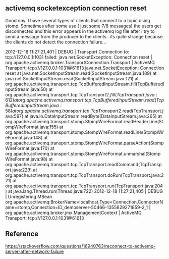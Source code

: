 ## activemq socketexception connection reset

Good day. I have several types of clients that connect to a topic using stomp. Sometimes after some use ( just some 7/8 messages) the users get disconnected and this error appears in the activemq log file after i try to send a message from the producer to the clients..
its quite strange because the clients do not detect the connection failure...

2012-12-18 11:27:21,401 | DEBUG | Transport Connection to: tcp://127.0.0.1:1031 failed: java.net.SocketException: Connection reset | org.apache.activemq.broker.TransportConnection.Transport | ActiveMQ Transport: tcp:///127.0.0.1:1031@61613
java.net.SocketException: Connection reset
        at java.net.SocketInputStream.read(SocketInputStream.java:189)
        at java.net.SocketInputStream.read(SocketInputStream.java:121)
        at org.apache.activemq.transport.tcp.TcpBufferedInputStream.fill(TcpBufferedInputStream.java:50)
        at org.apache.activemq.transport.tcp.TcpTransport$2.fill(TcpTransport.java:612)
        at org.apache.activemq.transport.tcp.TcpBufferedInputStream.read(TcpBufferedInputStream.java:58)
        at org.apache.activemq.transport.tcp.TcpTransport$2.read(TcpTransport.java:597)
        at java.io.DataInputStream.readByte(DataInputStream.java:265)
        at org.apache.activemq.transport.stomp.StompWireFormat.readHeaderLine(StompWireFormat.java:155)
        at org.apache.activemq.transport.stomp.StompWireFormat.readLine(StompWireFormat.java:148)
        at org.apache.activemq.transport.stomp.StompWireFormat.parseAction(StompWireFormat.java:170)
        at org.apache.activemq.transport.stomp.StompWireFormat.unmarshal(StompWireFormat.java:98)
        at org.apache.activemq.transport.tcp.TcpTransport.readCommand(TcpTransport.java:229)
        at org.apache.activemq.transport.tcp.TcpTransport.doRun(TcpTransport.java:221)
        at org.apache.activemq.transport.tcp.TcpTransport.run(TcpTransport.java:204)
        at java.lang.Thread.run(Thread.java:722)
2012-12-18 11:27:21,405 | DEBUG | Unregistering MBean org.apache.activemq:BrokerName=localhost,Type=Connection,ConnectorName=stomp,Connection=ID_demoserver-50466-1355829271859-2_1 | org.apache.activemq.broker.jmx.ManagementContext | ActiveMQ Transport: tcp:///127.0.0.1:1031@61613

## Reference
https://stackoverflow.com/questions/16940763/reconnect-to-activemq-server-after-network-failure